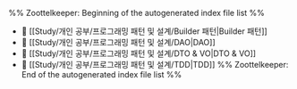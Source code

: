 %% Zoottelkeeper: Beginning of the autogenerated index file list  %%
- 📄 [[Study/개인 공부/프로그래밍 패턴 및 설계/Builder 패턴|Builder 패턴]]
- 📄 [[Study/개인 공부/프로그래밍 패턴 및 설계/DAO|DAO]]
- 📄 [[Study/개인 공부/프로그래밍 패턴 및 설계/DTO & VO|DTO & VO]]
- 📄 [[Study/개인 공부/프로그래밍 패턴 및 설계/TDD|TDD]]
%% Zoottelkeeper: End of the autogenerated index file list  %%
